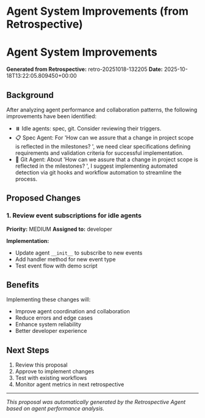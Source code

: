 # Agent System Improvements (from Retrospective)

# Agent System Improvements

**Generated from Retrospective:** retro-20251018-132205
**Date:** 2025-10-18T13:22:05.809450+00:00

## Background

After analyzing agent performance and collaboration patterns, the following improvements have been identified:

- ⏸️ Idle agents: spec, git. Consider reviewing their triggers.
- 📋 Spec Agent: For 'How can we assure that a change in project scope is reflected in the milestones? ', we need clear specifications defining requirements and validation criteria for successful implementation.
- 🔧 Git Agent: About 'How can we assure that a change in project scope is reflected in the milestones? ', I suggest implementing automated detection via git hooks and workflow automation to streamline the process.

## Proposed Changes

### 1. Review event subscriptions for idle agents

**Priority:** MEDIUM
**Assigned to:** developer

**Implementation:**
- Update agent `__init__` to subscribe to new events
- Add handler method for new event type
- Test event flow with demo script


## Benefits

Implementing these changes will:
- Improve agent coordination and collaboration
- Reduce errors and edge cases
- Enhance system reliability
- Better developer experience

## Next Steps

1. Review this proposal
2. Approve to implement changes
3. Test with existing workflows
4. Monitor agent metrics in next retrospective

---

*This proposal was automatically generated by the Retrospective Agent based on agent performance analysis.*
